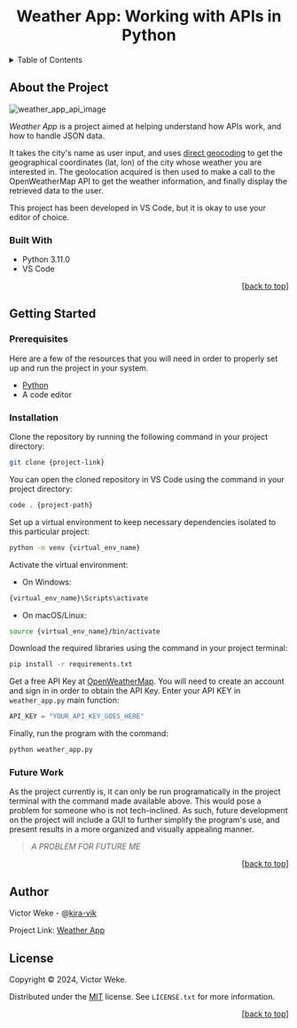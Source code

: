<a name="readme-top"></a>
<h1 align="center">Weather App: Working with APIs in Python</h1>


<!-- TABLE OF CONTENTS -->
<details>
  <summary>Table of Contents</summary>
  <ol>
    <li>
      <a href="#about-the-project">About The Project</a>
      <ul>
        <li><a href="#built-with">Built With</a></li>
      </ul>
    </li>
    <li>
      <a href="#getting-started">Getting Started</a>
      <ul>
        <li><a href="#prerequisites">Prerequisites</a></li>
        <li><a href="#installation">Installation</a></li>
        <li><a href="#future-work">Future Work</a></li>
      </ul>
    </li>
    <li><a href="#author">Author</a></li>
    <li><a href="#license">License</a></li>
  </ol>
</details>



<!--ABOUT THE PROJECT-->
## About the Project

![weather_app_api_image](https://github.com/kira-vik/weather-app-api-project/assets/35596661/bd22f1c7-4619-431c-abf8-01e7283d8d69)

_Weather App_ is a project aimed at helping understand how APIs work, and how to handle JSON data. 

It takes the city's name as user input, and uses [direct geocoding](https://openweathermap.org/api/geocoding-api) to get the geographical coordinates (lat, lon) of the city whose weather you are interested in. The geolocation acquired is then used to make a call to the OpenWeatherMap API to get the weather information, and finally display the retrieved data to the user. 

This project has been developed in VS Code, but it is okay to use your editor of choice. 


### Built With
- Python 3.11.0
- VS Code

<p align="right">
     [<a href="#readme-top">back to top</a>]
</p>



<!--GETTING STARTED-->
## Getting Started

### Prerequisites

Here are a few of the resources that you will need in order to properly set up and run the project in your system. 
- [Python](https://www.python.org/downloads/)
- A code editor


### Installation

Clone the repository by running the following command in your project directory:

```bash
git clone {project-link}
```

You can open the cloned repository in VS Code using the command in your project directory:
```bash
code . {project-path}
```

Set up a virtual environment to keep necessary dependencies isolated to this particular project:
```bash
python -m venv {virtual_env_name}
```

Activate the virtual environment:
- On Windows: 
```bash
{virtual_env_name}\Scripts\activate
```

- On macOS/Linux:
```bash
source {virtual_env_name}/bin/activate
```

Download the required libraries using the command in your project terminal:
```bash
pip install -r requirements.txt
```

Get a free API Key at [OpenWeatherMap](https://openweathermap.org/). You will need to create an account and sign in in order to obtain the API Key. Enter your API KEY in `weather_app.py` main function:
```python
API_KEY = "YOUR_API_KEY_GOES_HERE"
```

Finally, run the program with the command:
```bash
python weather_app.py
```

### Future Work

As the project currently is, it can only be run programatically in the project terminal with the command made available above. This would pose a problem for someone who is not tech-inclined. As such, future development on the project will include a GUI to further simplify the program's use, and present results in a more organized and visually appealing manner. 

> _A PROBLEM FOR FUTURE ME_


<p align="right">
     [<a href="#readme-top">back to top</a>]
</p>


<!--AUTHOR-->
## Author
Victor Weke - @[kira-vik](https://github.com/kira-vik)

Project Link: [Weather App](https://github.com/kira-vik/weather-app-api-project)


<!--LICENSE-->
## License
Copyright © 2024, Victor Weke.

Distributed under the [MIT](https://choosealicense.com/licenses/mit/) license. See `LICENSE.txt` for more information. 


<p align="right">
     [<a href="#readme-top">back to top</a>]
</p>
